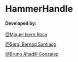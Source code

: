 # HammerHandle

#### Developed by:

[@Miquel Isern Roca](https://github.com/sergibernad)

[@Sergi Bernad Santiago](https://github.com/MiquelIR)

[@Bruno Altadill Gonzalez](https://github.com/BrunoAltadill)
